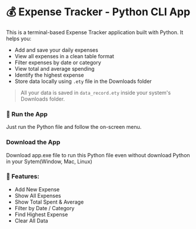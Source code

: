 # 💰 Expense Tracker - Python CLI App

This is a terminal-based Expense Tracker application built with Python. It helps you:
- Add and save your daily expenses
- View all expenses in a clean table format
- Filter expenses by date or category
- View total and average spending
- Identify the highest expense
- Store data locally using `.ety` file in the Downloads folder

> All your data is saved in `data_record.ety` inside your system's Downloads folder.

### 🚀 Run the App
Just run the Python file and follow the on-screen menu.

### Download the App
Download app.exe file to run this Python file even without download Python in your Sytem(Window, Mac, Linux)

### 📂 Features:
- Add New Expense
- Show All Expenses
- Show Total Spent & Average
- Filter by Date / Category
- Find Highest Expense
- Clear All Data
